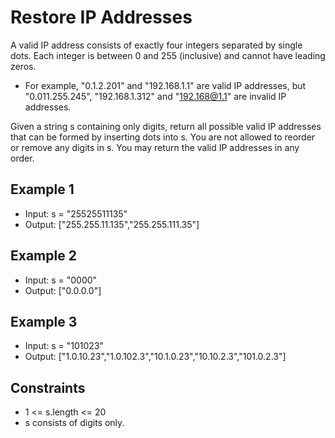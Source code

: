 # Restore IP Addresses

A valid IP address consists of exactly four integers separated by single dots. Each integer is between 0 and 255 (inclusive) and cannot have leading zeros.

- For example, "0.1.2.201" and "192.168.1.1" are valid IP addresses, but "0.011.255.245", "192.168.1.312" and "192.168@1.1" are invalid IP addresses.

Given a string s containing only digits, return all possible valid IP addresses that can be formed by inserting dots into s. You are not allowed to reorder or remove any digits in s. You may return the valid IP addresses in any order.

## Example 1

- Input: s = "25525511135"
- Output: ["255.255.11.135","255.255.111.35"]

## Example 2

- Input: s = "0000"
- Output: ["0.0.0.0"]

## Example 3

- Input: s = "101023"
- Output: ["1.0.10.23","1.0.102.3","10.1.0.23","10.10.2.3","101.0.2.3"]

## Constraints

- 1 <= s.length <= 20
- s consists of digits only.

